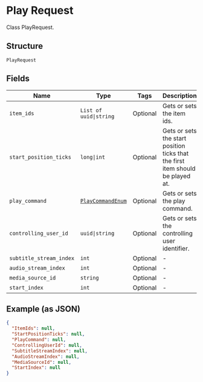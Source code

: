 
# Play Request

Class PlayRequest.

## Structure

`PlayRequest`

## Fields

| Name | Type | Tags | Description |
|  --- | --- | --- | --- |
| `item_ids` | `List of uuid\|string` | Optional | Gets or sets the item ids. |
| `start_position_ticks` | `long\|int` | Optional | Gets or sets the start position ticks that the first item should be played at. |
| `play_command` | [`PlayCommandEnum`](../../doc/models/play-command-enum.md) | Optional | Gets or sets the play command. |
| `controlling_user_id` | `uuid\|string` | Optional | Gets or sets the controlling user identifier. |
| `subtitle_stream_index` | `int` | Optional | - |
| `audio_stream_index` | `int` | Optional | - |
| `media_source_id` | `string` | Optional | - |
| `start_index` | `int` | Optional | - |

## Example (as JSON)

```json
{
  "ItemIds": null,
  "StartPositionTicks": null,
  "PlayCommand": null,
  "ControllingUserId": null,
  "SubtitleStreamIndex": null,
  "AudioStreamIndex": null,
  "MediaSourceId": null,
  "StartIndex": null
}
```


